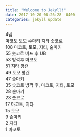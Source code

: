 ```yaml
---
title: "Welcome to Jekyll!"
date: 2017-10-20 08:26:28 -0400
categories: jekyll update
---
```



4넴  
마코토 토모 수마티 지타 숫코로	  
108	마코토, 토모, 지타, 숱마키  
55	숫코로 버프 후 UB    
53	방깍후 마코토  
51	지타 평캔  
49	토모 평캔  
47	숱마키  
35	숫코로 방깍 후, 마코토, 지타, 토모  
28	숱마키  
23	숫코로  
17	마코토, 지타  
15	토모  
9	숱마키  
2	지타  
1	마코토  
